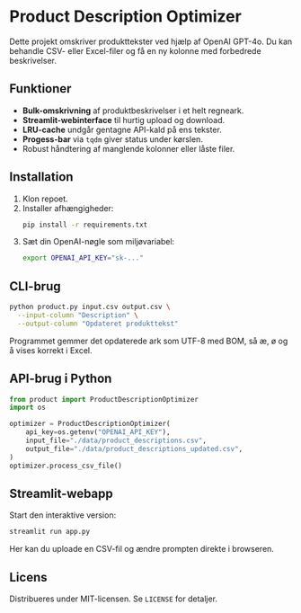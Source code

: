 # Product Description Optimizer

Dette projekt omskriver produkttekster ved hjælp af OpenAI GPT-4o. Du kan behandle CSV- eller Excel-filer og få en ny kolonne med forbedrede beskrivelser.

## Funktioner
- **Bulk-omskrivning** af produktbeskrivelser i et helt regneark.
- **Streamlit-webinterface** til hurtig upload og download.
- **LRU-cache** undgår gentagne API-kald på ens tekster.
- **Progess-bar** via `tqdm` giver status under kørslen.
- Robust håndtering af manglende kolonner eller låste filer.

## Installation
1. Klon repoet.
2. Installer afhængigheder:
   ```bash
   pip install -r requirements.txt
   ```
3. Sæt din OpenAI-nøgle som miljøvariabel:
   ```bash
   export OPENAI_API_KEY="sk-..."
   ```

## CLI-brug
```bash
python product.py input.csv output.csv \
  --input-column "Description" \
  --output-column "Opdateret produkttekst"
```
Programmet gemmer det opdaterede ark som UTF-8 med BOM, så æ, ø og å vises korrekt i Excel.

## API-brug i Python
```python
from product import ProductDescriptionOptimizer
import os

optimizer = ProductDescriptionOptimizer(
    api_key=os.getenv("OPENAI_API_KEY"),
    input_file="./data/product_descriptions.csv",
    output_file="./data/product_descriptions_updated.csv",
)
optimizer.process_csv_file()
```

## Streamlit-webapp
Start den interaktive version:
```bash
streamlit run app.py
```
Her kan du uploade en CSV-fil og ændre prompten direkte i browseren.

## Licens
Distribueres under MIT-licensen. Se `LICENSE` for detaljer.
